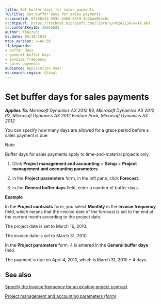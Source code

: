 ```yaml
---
title: Set buffer days for sales payments
TOCTitle: Set buffer days for sales payments
ms:assetid: 0fe68c63-993c-4db5-86f9-3d7bae9b3cbc
ms:mtpsurl: https://technet.microsoft.com/library/Hh242136(v=AX.60)
ms:contentKeyID: 36056022
author: Khairunj
ms.date: 04/18/2014
mtps_version: v=AX.60
f1_keywords:
- buffer days
- general buffer days
- invoice frequency
- sales payments
audience: Application User
ms.search.region: Global
---
```


# Set buffer days for sales payments 


_**Applies To:** Microsoft Dynamics AX 2012 R3, Microsoft Dynamics AX 2012 R2, Microsoft Dynamics AX 2012 Feature Pack, Microsoft Dynamics AX 2012_

You can specify how many days are allowed for a grace period before a sales payment is due.


> [!NOTE]
> <P>Buffer days for sales payments apply to time-and-material projects only.</P>



1.  Click **Project management and accounting** \> **Setup** \> **Project management and accounting parameters**.

2.  In the **Project parameters** form, in the left pane, click **Forecast**.

3.  In the **General buffer days** field, enter a number of buffer days.

**Example**

In the **Project contracts** form, you select **Monthly** in the **Invoice frequency** field, which means that the invoice date of the forecast is set to the end of the current month according to the project date.

The project date is set to March 16, 2010.

The invoice date is set to March 31, 2010.

In the **Project parameters** form, 4 is entered in the **General buffer days** field.

The payment is due on April 4, 2010, which is March 31, 2010 + 4 days.

## See also

[Specify the invoice frequency for an existing project contract](specify-the-invoice-frequency-for-an-existing-project-contract.md)

[Project management and accounting parameters (form)](https://technet.microsoft.com/library/aa599440\(v=ax.60\))

  


